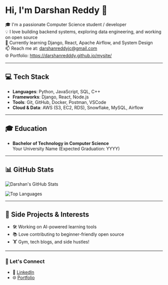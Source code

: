# Hi, I'm Darshan Reddy 👋

🎓 I'm a passionate Computer Science student / developer  
💡 I love building backend systems, exploring data engineering, and working on open source  
🌱 Currently learning Django, React, Apache Airflow, and System Design  
📫 Reach me at: darshanreddyjc@gmail.com  
🌐 Portfolio: https://darshanredddy.github.io/mysite/

---

## 💻 Tech Stack

- **Languages**: Python, JavaScript, SQL, C++
- **Frameworks**: Django, React, Node.js
- **Tools**: Git, GitHub, Docker, Postman, VSCode
- **Cloud & Data**: AWS (S3, EC2, RDS), Snowflake, MySQL, Airflow

---

## 🎓 Education

- **Bachelor of Technology in Computer Science**  
  Your University Name (Expected Graduation: YYYY)

---

## 📊 GitHub Stats

![Darshan's GitHub Stats](https://github-readme-stats.vercel.app/api?username=DarshanRedddy&show_icons=true&theme=tokyonight)

![Top Languages](https://github-readme-stats.vercel.app/api/top-langs/?username=DarshanRedddy&layout=compact&theme=tokyonight)

---

## 🌱 Side Projects & Interests

- 🛠️ Working on AI-powered learning tools  
- 📚 Love contributing to beginner-friendly open source  
- 🏋️ Gym, tech blogs, and side hustles!

---

### 🔗 Let's Connect

- 🔗 [LinkedIn](https://www.linkedin.com/in/darshanrjceddy/)
- 🌐 [Portfolio](https://darshanredddy.github.io/mysite/)
